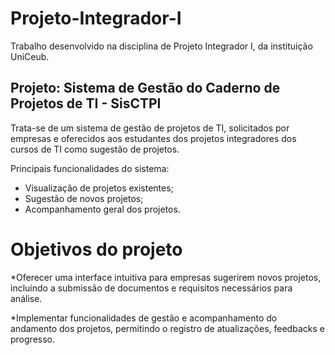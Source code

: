 # Projeto-Integrador-I
Trabalho desenvolvido na disciplina de Projeto Integrador I, da instituição UniCeub.

## Projeto: Sistema de Gestão do Caderno de Projetos de TI - SisCTPI
Trata-se de um sistema de gestão de projetos de TI, solicitados por
empresas e oferecidos aos estudantes dos projetos
integradores dos cursos de TI como sugestão de
projetos.

Principais funcionalidades do sistema:
* Visualização de projetos existentes;
* Sugestão de novos projetos;
* Acompanhamento geral dos projetos.

# Objetivos do projeto

*Oferecer uma interface intuitiva para empresas sugerirem novos projetos, incluindo a submissão de documentos e requisitos necessários para análise.

*Implementar funcionalidades de gestão e acompanhamento do andamento dos projetos, permitindo o registro de atualizações, feedbacks e progresso.
